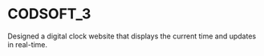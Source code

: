 # CODSOFT_3
Designed a digital clock website that displays the current time and updates in real-time.
